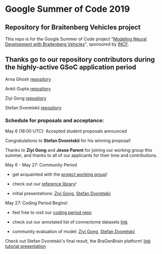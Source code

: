 # Google Summer of Code 2019
## Repository for Braitenberg Vehicles project  

This repo is for the Google Summer of Code project "[Modeling Neural Development with Braitenberg Vehicles](https://neurostars.org/t/gsoc-project-idea-15-modeling-neural-development-with-braitenberg-vehicles/3385)", sponsored by [INCF](https://www.incf.org/).  

## Thanks go to our repository contributors during the highly-active GSoC application period  

Arna Ghosh   [repository](https://github.com/Orthogonal-Research-Lab/Braitenberg-vehicle-sim)  

Ankit Gupta   [repository](https://github.com/Orthogonal-Research-Lab/Simulations-of-Braitenberg-Vehicles)  

Ziyi Gong   [repository](https://github.com/Orthogonal-Research-Lab/Modeling-Neural-Development-with-Multisensory-Braitenberg-Vehicles)  

Stefan Dvoretskii   [repository](https://github.com/Orthogonal-Research-Lab/Braitenberg-Vehicles)  

### Schedule for proposals and acceptance:  
May 6 (18:00 UTC):	Accepted student proposals announced

Congratulations to **Stefan Dvoretskii** for his winning proposal!

Thanks to **Ziyi Gong** and **Jesse Parent** for joining our working group this summer, and thanks to all of our applicants for their time and contributions.

May 6 - May 27: Community Period

* get acquainted with the [project working group](https://orthogonal-research.slack.com/messages/CJFFQ74SG/)!

* check out our [reference library](https://nam05.safelinks.protection.outlook.com/?url=https%3A%2F%2Fln.sync.com%2Fdl%2Fada91a4b0%2F2mxtb4ye-p98fttgr-bfbe9jgb-2jnmwsz2&data=02%7C01%7CZIG9%40pitt.edu%7C2833b388372148497bde08d6b4674e89%7C9ef9f489e0a04eeb87cc3a526112fd0d%7C1%7C0%7C636894753147560206&sdata=TQ33JBZkZ264NxKhPCdMhpVqwvhGmjFejh6oUYgOkfg%3D&reserved=0)!

* initial presentations: [Ziyi Gong](https://www.youtube.com/watch?v=vVgKRk3VkAY), [Stefan Dvoretskii](https://www.youtube.com/watch?v=CGrJcPQi01w&t=36s)  

May 27: Coding Period Begins!  

* feel free to visit our [coding period repo](https://github.com/Orthogonal-Research-Lab/GSoC-Braitenberg-Vehicles)  

* check out our annotated list of connectome datasets [link](https://github.com/Orthogonal-Research-Lab/GSoC-Braitenberg-Vehicles/tree/master/Connectome%20Datasets)

* community evaluation of model: [Ziyi Gong](https://www.youtube.com/watch?v=oB8HC46GFh4), [Stefan Dvoretskii](https://www.youtube.com/watch?v=lPwONsz0P0s&t=1s)

Check out Stefan Dvoretskii's final result, the BraGenBrain platform!  [link]() [tutorial presentation](https://www.youtube.com/watch?v=O4nRaIZrGeI&t=2s)
